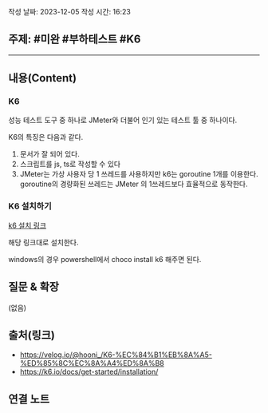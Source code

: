 작성 날짜: 2023-12-05
작성 시간: 16:23

## 주제: #미완 #부하테스트 #K6

----
## 내용(Content)

### K6
성능 테스트 도구 중 하나로 JMeter와 더불어 인기 있는 테스트 툴 중 하나이다. 

K6의 특징은 다음과 같다.

1. 문서가 잘 되어 있다.
2. 스크립트를 js, ts로 작성할 수 있다
3. JMeter는 가상 사용자 당 1 쓰레드를 사용하지만 k6는 goroutine 1개를 이용한다. goroutine의 경량화된 쓰레드는 JMeter 의 1쓰레드보다 효율적으로 동작한다.

### K6 설치하기

[k6 설치 링크](https://k6.io/docs/get-started/installation/) 

해당 링크대로 설치한다. 

windows의 경우 powershell에서 choco install k6 해주면 된다.
## 질문 & 확장

(없음)

## 출처(링크)
- https://velog.io/@hooni_/K6-%EC%84%B1%EB%8A%A5-%ED%85%8C%EC%8A%A4%ED%8A%B8
- https://k6.io/docs/get-started/installation/
## 연결 노트










